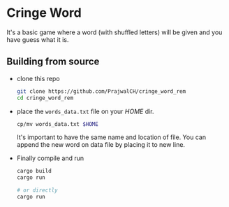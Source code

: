 # Cringe Word
It's a basic game where a word (with shuffled letters) will be given and you have guess what it is.

## Building from source
* clone this repo
    ```bash
    git clone https://github.com/PrajwalCH/cringe_word_rem
    cd cringe_word_rem
    ```
* place the `words_data.txt` file on your _HOME_ dir.
    ```bash
    cp/mv words_data.txt $HOME
    ```
    It's important to have the same name and location of file. You can append the new word on data file by placing it to new line.

* Finally compile and run
    ```bash
    cargo build
    cargo run

    # or directly
    cargo run
    ```
